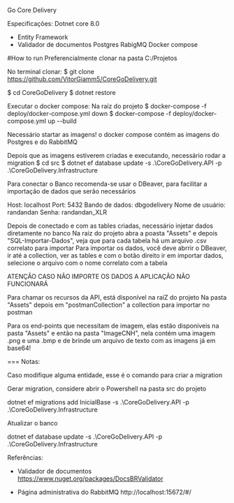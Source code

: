 Go Core Delivery

Especificações:
Dotnet core 8.0
- Entity Framework
- Validador de documentos
Postgres
RabigMQ
Docker compose

#How to run
Preferencialmente clonar na pasta C:/Projetos

No terminal clonar:
$ git clone https://github.com/VitorGiamm5/CoreGoDelivery.git

$ cd CoreGoDelivery
$ dotnet restore

Executar o docker compose:
Na raíz do projeto
$ docker-compose -f deploy/docker-compose.yml down
$ docker-compose -f deploy/docker-compose.yml up --build

Necessário startar as imagens!
o docker compose contém as imagens do Postgres e do RabbitMQ

Depois que as imagens estiverem criadas e executando, necessário rodar a migration
$ cd src
$ dotnet ef database update -s .\CoreGoDelivery.API -p .\CoreGoDelivery.Infrastructure

Para conectar o Banco recomenda-se usar o DBeaver, para facilitar a importação de dados que serão necessários

Host: localhost
Port: 5432
Bando de dados: dbgodelivery
Nome de usuário: randandan
Senha: randandan_XLR

Depois de conectado e com as tables criadas, necessário injetar dados diretamente no banco
Na raiz do projeto abra a poasta "Assets" e depois "SQL-Importar-Dados", veja que para cada tabela há um arquivo .csv correlato para importar
Para importar os dados, você deve abrrir o DBeaver, ir até a collection, ver as tables e com o botão direito ir em importar dados, selecione o arquivo com o nome correlato com a tabela

ATENÇÃO CASO NÃO IMPORTE OS DADOS A APLICAÇÃO NÃO FUNCIONARÁ

Para chamar os recursos da API, está disponível na raíZ do projeto Na pasta "Assets" depois em "postmanCollection" a collection para importar no postman

Para os end-points que necessitam de imagem, elas estão disponíveis na pasta "Assets" e então na pasta "ImageCNH", nela contém uma imagem .png e uma .bmp e de brinde um arquivo de texto com as imagens já em base64!

===
Notas:

Caso modifique alguma entidade, esse é o comando para criar a migration

Gerar migration, considere abrir o Powershell na pasta src do projeto

dotnet ef migrations add InicialBase -s .\CoreGoDelivery.API -p .\CoreGoDelivery.Infrastructure

Atualizar o banco

dotnet ef database update -s .\CoreGoDelivery.API -p .\CoreGoDelivery.Infrastructure

Referências:

- Validador de documentos
https://www.nuget.org/packages/DocsBRValidator

- Página administrativa do RabbitMQ
http://localhost:15672/#/